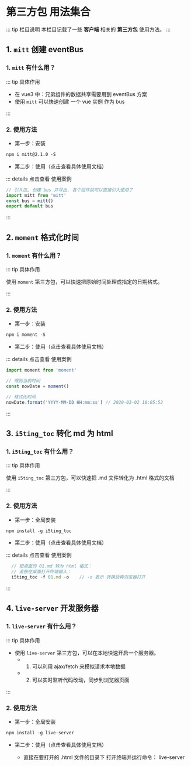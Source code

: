 # 第三方包 用法集合

::: tip 栏目说明
本栏目记载了一些 **客户端** 相关的 **第三方包** 使用方法。
:::

## 1. `mitt` 创建 eventBus

### 1. `mitt` 有什么用？

::: tip 具体作用

- 在 vue3 中：兄弟组件的数据共享需要用到 eventBus 方案
- 使用 `mitt` 可以快速创建 一个 vue 实例 作为 bus

:::

### 2. 使用方法

- 第一步：安装

```xml
npm i mitt@2.1.0 -S
```

- 第二步：使用<tgx-link href="https://www.npmjs.com/package/mitt">（点击查看具体使用文档）</tgx-link>

::: details 点击查看 使用案例

```js
// 引入包, 创建 bus 并导出, 各个组件就可以直接引入使用了
import mitt from 'mitt'
const bus = mitt()
export default bus
```

:::

## 2. `moment` 格式化时间

### 1. `moment` 有什么用？

::: tip 具体作用

使用 `moment` 第三方包，可以快速把原始时间处理成指定的日期格式。

:::

### 2. 使用方法

- 第一步：安装

```xml
npm i moment -S
```

- 第二步：使用<tgx-link href="https://momentjs.com/docs/#/use-it/">（点击查看具体使用文档）</tgx-link>

::: details 点击查看 使用案例

```js
import moment from 'moment'

// 得到当前时间
const nowDate = moment()

// 格式化时间
nowDate.format('YYYY-MM-DD HH:mm:ss') // 2020-03-02 18:05:52
```

:::

## 3. `i5ting_toc` 转化 md 为 html

### 1. `i5ting_toc` 有什么用？

::: tip 具体作用

使用 `i5ting_toc` 第三方包，可以快速把 .md 文件转化为 .html 格式的文档

:::

### 2. 使用方法

- 第一步：全局安装

```xml
npm install -g i5ting_toc
```

- 第二步：使用<tgx-link href="https://www.npmjs.com/package/i5ting_toc">（点击查看具体使用文档）</tgx-link>

::: details 点击查看 使用案例

```js
  // 把桌面的 01.md 转为 html 格式：
  // 直接在桌面打开终端输入：
  i5ting_toc -f 01.md -o    // -o 表示 转换后再浏览器打开
```

:::

## 4. `live-server` 开发服务器

### 1. `live-server` 有什么用？

::: tip 具体作用

- 使用 `live-server` 第三方包，可以在本地快速开启一个服务器。
  - 1. 可以利用 ajax/fetch 来模拟请求本地数据
  - 2. 可以实时监听代码改动，同步到浏览器页面

:::

### 2. 使用方法

- 第一步：全局安装

```xml
npm install -g live-server
```

- 第二步：使用<tgx-link href="https://www.npmjs.com/package/live-server">（点击查看具体使用文档）</tgx-link>

  - 直接在要打开的 .html 文件的目录下 打开终端并运行命令： live-server
